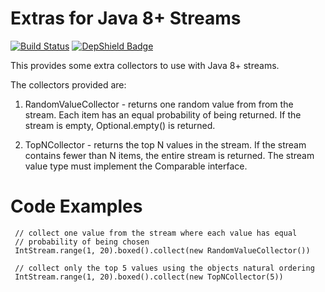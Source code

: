 Extras for Java 8+ Streams
==========================

[![Build Status](https://travis-ci.org/ataylor284/javastream-extras.png?branch=master)](https://travis-ci.org/ataylor284/javastream-extras) [![DepShield Badge](https://bo8007mvmg.execute-api.us-west-1.amazonaws.com/prod/badges/ataylor284/javastream-extras/depshield.svg)](https://sonatype.github.io/depshield-github-pages)

This provides some extra collectors to use with Java 8+ streams.

The collectors provided are:

1. RandomValueCollector - returns one random value from from the
stream.  Each item has an equal probability of being returned.  If the
stream is empty, Optional.empty() is returned.

2. TopNCollector - returns the top N values in the stream.  If the
stream contains fewer than N items, the entire stream is returned. The
stream value type must implement the Comparable interface.

# Code Examples

     // collect one value from the stream where each value has equal
     // probability of being chosen
     IntStream.range(1, 20).boxed().collect(new RandomValueCollector())

     // collect only the top 5 values using the objects natural ordering
     IntStream.range(1, 20).boxed().collect(new TopNCollector(5))
